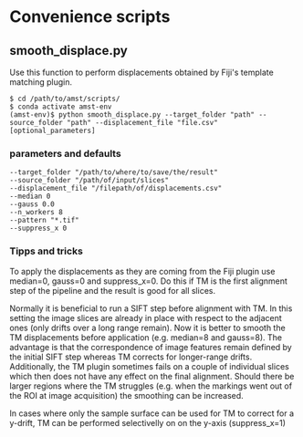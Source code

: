 
# Convenience scripts

## smooth_displace.py

Use this function to perform displacements obtained by Fiji's template matching plugin.

    $ cd /path/to/amst/scripts/
    $ conda activate amst-env
    (amst-env)$ python smooth_displace.py --target_folder "path" --source_folder "path" --displacement_file "file.csv" [optional_parameters]

### parameters and defaults

    --target_folder "/path/to/where/to/save/the/result"
    --source_folder "/path/of/input/slices"
    --displacement_file "/filepath/of/displacements.csv"
    --median 0
    --gauss 0.0
    --n_workers 8
    --pattern "*.tif"
    --suppress_x 0
    
### Tipps and tricks

To apply the displacements as they are coming from the Fiji plugin use median=0, gauss=0 and suppress_x=0. 
Do this if TM is the first alignment step of the pipeline and the result is good for all slices.

Normally it is beneficial to run a SIFT step before alignment with TM. In this setting the image slices are already in 
place with respect to the adjacent ones (only drifts over a long range remain). 
Now it is better to smooth the TM displacements before application (e.g. median=8 and gauss=8). The advantage is that 
the correspondence of image features remain defined by the initial SIFT step whereas TM corrects for longer-range 
drifts.
Additionally, the TM plugin sometimes fails on a couple of individual slices which then does not have any effect on the 
final alignment.
Should there be larger regions where the TM struggles (e.g. when the markings went out of the ROI at image acquisition) 
the smoothing can be increased. 

In cases where only the sample surface can be used for TM to correct for a y-drift, TM can be performed selectivelly on 
on the y-axis (suppress_x=1)
